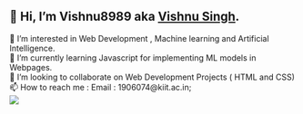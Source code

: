 <h2>👋 Hi, I’m Vishnu8989 aka <a href="https://www.linkedin.com/in/vishnu-singh-5b6859196/">Vishnu Singh</a>.</h2>
👀 I’m interested in Web Development , Machine learning and Artificial Intelligence.
<br>
🌱 I’m currently learning Javascript for implementing ML models in Webpages.
<br>
💞️ I’m looking to collaborate on Web Development Projects ( HTML and CSS)
<br>
📫 How to reach me : Email : 1906074@kiit.ac.in;
<br>
<img src="https://github-readme-stats.vercel.app/api?username=vishnu8989&&show_icons=true&title_color=ffffff&icon_color=bb2acf&text_color=daf7dc&bg_color=151515">

<!---
Vishnu8989/Vishnu8989 is a ✨ special ✨ repository because its `README.md` (this file) appears on your GitHub profile.
You can click the Preview link to take a look at your changes.
--->
